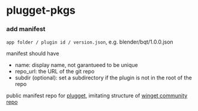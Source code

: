 # plugget-pkgs

### add manifest
`app folder / plugin id / version.json`, 
e.g. blender/bqt/1.0.0.json

manifest should have
- name: display name, not garantueed to be unique
- repo_url: the URL of the git repo 
- subdir (optional): set a subdirectory if the plugin is not in the root of the repo

public manifest repo for [plugget](https://github.com/hannesdelbeke/plugget), imitating structure of [winget community repo](https://github.com/microsoft/winget-pkgs)
